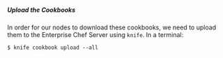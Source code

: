 ##### Upload the Cookbooks
In order for our nodes to download these cookbooks, we need to upload them to the Enterprise Chef Server using `knife`. In a terminal:

    $ knife cookbook upload --all
